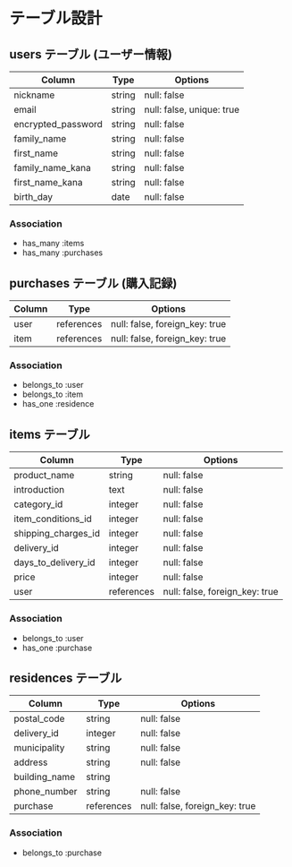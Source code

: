 # テーブル設計

## users テーブル (ユーザー情報)

| Column              | Type   | Options                   |
| ------------------- | ------ | ------------------------- |
| nickname            | string | null: false               |
| email               | string | null: false, unique: true |
| encrypted_password  | string | null: false               |
| family_name         | string | null: false               |
| first_name          | string | null: false               |
| family_name_kana    | string | null: false               |
| first_name_kana     | string | null: false               |
| birth_day           | date   | null: false               |

### Association

- has_many :items
- has_many :purchases

## purchases テーブル (購入記録)

| Column              | Type       | Options                        |
| ------------------- | ---------- | ------------------------------ |
| user                | references | null: false, foreign_key: true |
| item                | references | null: false, foreign_key: true |

### Association

- belongs_to :user
- belongs_to :item
- has_one :residence

## items テーブル

| Column              | Type       | Options                        |
| ------------------- | ---------- | ------------------------------ |
| product_name        | string     | null: false                    |
| introduction        | text       | null: false                    |
| category_id         | integer    | null: false                    |
| item_conditions_id  | integer    | null: false                    |
| shipping_charges_id | integer    | null: false                    |
| delivery_id         | integer    | null: false                    |
| days_to_delivery_id | integer    | null: false                    |
| price               | integer    | null: false                    |
| user                | references | null: false, foreign_key: true |

### Association

- belongs_to :user
- has_one :purchase

## residences テーブル

| Column              | Type       | Options                        |
| ------------------- | ---------- | ------------------------------ |
| postal_code         | string     | null: false                    |
| delivery_id         | integer    | null: false                    |
| municipality        | string     | null: false                    |
| address             | string     | null: false                    |
| building_name       | string     |                                |
| phone_number        | string     | null: false                    |
| purchase            | references | null: false, foreign_key: true |

### Association

- belongs_to :purchase